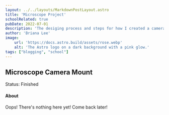 ```yaml
---
layout: ../../layouts/MarkdownPostLayout.astro
title: 'Microscope Project'
schoolRelated: true
pubDate: 2022-07-01
description: 'The desiging process and steps for how I created a camera mount for our microscope'
author: 'Briana Lee'
image:
    url: 'https://docs.astro.build/assets/rose.webp'
    alt: 'The Astro logo on a dark background with a pink glow.'
tags: ["blogging", "school"]
---
```

## Microscope Camera Mount

Status: Finished


#### About

Oops! There's nothing here yet! Come back later!